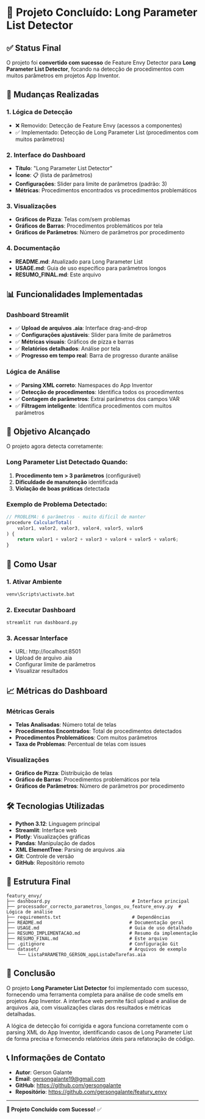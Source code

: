 # 🎉 Projeto Concluído: Long Parameter List Detector

## ✅ Status Final

O projeto foi **convertido com sucesso** de Feature Envy Detector para **Long Parameter List Detector**, focando na detecção de procedimentos com muitos parâmetros em projetos App Inventor.

## 🔄 Mudanças Realizadas

### 1. **Lógica de Detecção**
- ❌ Removido: Detecção de Feature Envy (acessos a componentes)
- ✅ Implementado: Detecção de Long Parameter List (procedimentos com muitos parâmetros)

### 2. **Interface do Dashboard**
- **Título**: "Long Parameter List Detector" 
- **Ícone**: 📋 (lista de parâmetros)
- **Configurações**: Slider para limite de parâmetros (padrão: 3)
- **Métricas**: Procedimentos encontrados vs procedimentos problemáticos

### 3. **Visualizações**
- **Gráficos de Pizza**: Telas com/sem problemas
- **Gráficos de Barras**: Procedimentos problemáticos por tela
- **Gráficos de Parâmetros**: Número de parâmetros por procedimento

### 4. **Documentação**
- **README.md**: Atualizado para Long Parameter List
- **USAGE.md**: Guia de uso específico para parâmetros longos
- **RESUMO_FINAL.md**: Este arquivo

## 📊 Funcionalidades Implementadas

### Dashboard Streamlit
- ✅ **Upload de arquivos .aia**: Interface drag-and-drop
- ✅ **Configurações ajustáveis**: Slider para limite de parâmetros
- ✅ **Métricas visuais**: Gráficos de pizza e barras
- ✅ **Relatórios detalhados**: Análise por tela
- ✅ **Progresso em tempo real**: Barra de progresso durante análise

### Lógica de Análise
- ✅ **Parsing XML correto**: Namespaces do App Inventor
- ✅ **Detecção de procedimentos**: Identifica todos os procedimentos
- ✅ **Contagem de parâmetros**: Extrai parâmetros dos campos VAR
- ✅ **Filtragem inteligente**: Identifica procedimentos com muitos parâmetros

## 🎯 Objetivo Alcançado

O projeto agora detecta corretamente:

### Long Parameter List Detectado Quando:
1. **Procedimento tem > 3 parâmetros** (configurável)
2. **Dificuldade de manutenção** identificada
3. **Violação de boas práticas** detectada

### Exemplo de Problema Detectado:
```javascript
// PROBLEMA: 6 parâmetros - muito difícil de manter
procedure CalcularTotal(
    valor1, valor2, valor3, valor4, valor5, valor6
) {
    return valor1 + valor2 + valor3 + valor4 + valor5 + valor6;
}
```

## 🚀 Como Usar

### 1. Ativar Ambiente
```bash
venv\Scripts\activate.bat
```

### 2. Executar Dashboard
```bash
streamlit run dashboard.py
```

### 3. Acessar Interface
- URL: http://localhost:8501
- Upload de arquivo .aia
- Configurar limite de parâmetros
- Visualizar resultados

## 📈 Métricas do Dashboard

### Métricas Gerais
- **Telas Analisadas**: Número total de telas
- **Procedimentos Encontrados**: Total de procedimentos detectados
- **Procedimentos Problemáticos**: Com muitos parâmetros
- **Taxa de Problemas**: Percentual de telas com issues

### Visualizações
- **Gráfico de Pizza**: Distribuição de telas
- **Gráfico de Barras**: Procedimentos problemáticos por tela
- **Gráficos de Parâmetros**: Número de parâmetros por procedimento

## 🛠️ Tecnologias Utilizadas

- **Python 3.12**: Linguagem principal
- **Streamlit**: Interface web
- **Plotly**: Visualizações gráficas
- **Pandas**: Manipulação de dados
- **XML ElementTree**: Parsing de arquivos .aia
- **Git**: Controle de versão
- **GitHub**: Repositório remoto

## 📁 Estrutura Final

```
featury_envy/
├── dashboard.py                              # Interface principal
├── processador_correcto_parametros_longos_ou_feature_envy.py  # Lógica de análise
├── requirements.txt                          # Dependências
├── README.md                                # Documentação geral
├── USAGE.md                                 # Guia de uso detalhado
├── RESUMO_IMPLEMENTACAO.md                  # Resumo da implementação
├── RESUMO_FINAL.md                          # Este arquivo
├── .gitignore                               # Configuração Git
└── dataset/                                 # Arquivos de exemplo
    └── ListaPARAMETRO_GERSON_appListaDeTarefas.aia
```

## 🎉 Conclusão

O projeto **Long Parameter List Detector** foi implementado com sucesso, fornecendo uma ferramenta completa para análise de code smells em projetos App Inventor. A interface web permite fácil upload e análise de arquivos .aia, com visualizações claras dos resultados e métricas detalhadas.

A lógica de detecção foi corrigida e agora funciona corretamente com o parsing XML do App Inventor, identificando casos de Long Parameter List de forma precisa e fornecendo relatórios úteis para refatoração de código.

## 📞 Informações de Contato

- **Autor**: Gerson Galante
- **Email**: gersongalante19@gmail.com
- **GitHub**: https://github.com/gersongalante
- **Repositório**: https://github.com/gersongalante/featury_envy

---

**🎯 Projeto Concluído com Sucesso!** ✅
